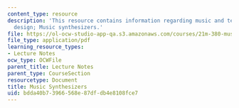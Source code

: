 ```yaml
---
content_type: resource
description: 'This resource contains information regarding music and technology: Sound
  design; Music synthesizers.'
file: https://ol-ocw-studio-app-qa.s3.amazonaws.com/courses/21m-380-music-and-technology-sound-design-spring-2016/bdda40b73966568e87dfdb4e8108fce7_MIT21M_380S16_Lec25.pdf
file_type: application/pdf
learning_resource_types:
- Lecture Notes
ocw_type: OCWFile
parent_title: Lecture Notes
parent_type: CourseSection
resourcetype: Document
title: Music Synthesizers
uid: bdda40b7-3966-568e-87df-db4e8108fce7
---
```

